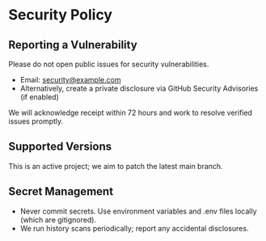 # Security Policy

## Reporting a Vulnerability

Please do not open public issues for security vulnerabilities.

- Email: security@example.com
- Alternatively, create a private disclosure via GitHub Security Advisories (if enabled)

We will acknowledge receipt within 72 hours and work to resolve verified issues promptly.

## Supported Versions

This is an active project; we aim to patch the latest main branch.

## Secret Management

- Never commit secrets. Use environment variables and .env files locally (which are gitignored).
- We run history scans periodically; report any accidental disclosures.
